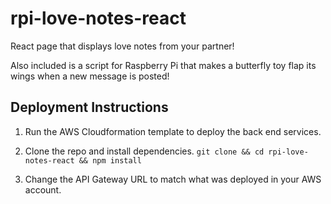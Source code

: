 # rpi-love-notes-react
React page that displays love notes from your partner!

Also included is a script for Raspberry Pi that makes a butterfly toy flap its wings when a new message is posted!

## Deployment Instructions
1. Run the AWS Cloudformation template to deploy the back end services.

2. Clone the repo and install dependencies.
`git clone && cd rpi-love-notes-react && npm install`

3. Change the API Gateway URL to match what was deployed in your AWS account.
